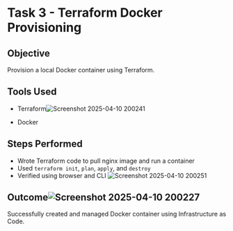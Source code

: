 # Task 3 - Terraform Docker Provisioning

## Objective
Provision a local Docker container using Terraform.

## Tools Used
- Terraform![Screenshot 2025-04-10 200241](https://github.com/user-attachments/assets/b5a8be38-4404-43da-b3f1-1eeca6efe262)

- Docker

## Steps Performed
- Wrote Terraform code to pull nginx image and run a container
- Used `terraform init`, `plan`, `apply`, and `destroy`
- Verified using browser and CLI
![Screenshot 2025-04-10 200251](https://github.com/user-attachments/assets/7e182ca7-44f1-4b70-9541-438b11216e70)

## Outcome![Screenshot 2025-04-10 200227](https://github.com/user-attachments/assets/f63a38a8-3697-47b6-b532-c9690673f90b)

Successfully created and managed Docker container using Infrastructure as Code.
